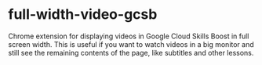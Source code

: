 # full-width-video-gcsb

Chrome extension for displaying videos in Google Cloud Skills Boost in full screen width. This is useful if you want to watch videos in a big monitor and still see the remaining contents of the page, like subtitles and other lessons.
